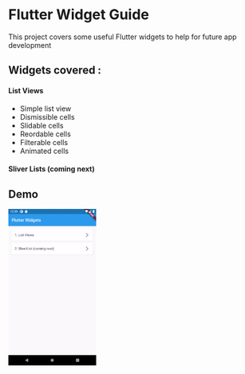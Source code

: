 # Flutter Widget Guide

This project covers some useful Flutter widgets to help for future app development

## Widgets covered :

#### List Views
- Simple list view
- Dismissible cells
- Slidable cells
- Reordable cells
- Filterable cells
- Animated cells

#### Sliver Lists (coming next)

## Demo

<img src="demo/demo.gif" width="35%"/>
